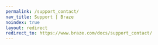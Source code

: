 ```yaml
---
permalink: /support_contact/
nav_title: Support | Braze
noindex: true
layout: redirect
redirect_to: https://www.braze.com/docs/support_contact/
---
```


<!--
This redirect page exists only to funnel users to the English version of the support contact page.
-->